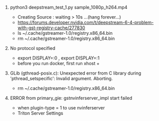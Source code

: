 1. python3 deepstream_test_1.py sample_1080p_h264.mp4 
   + Creating Source : waiting > 10s ...(hang forever…)
   + https://forums.developer.nvidia.com/t/deepstream-6-4-problem-with-gst-registry-cache/277830
   + ls ~/.cache/gstreamer-1.0/registry.x86_64.bin
   + rm ~/.cache/gstreamer-1.0/registry.x86_64.bin
2. No protocol specified
    +  export DISPLAY=:0 ,  export DISPLAY=:1 
    + before you run docker, first run xhost +
   
3. GLib (gthread-posix.c): Unexpected error from C library during 'pthread_setspecific': Invalid argument.  Aborting.
   + rm ~/.cache/gstreamer-1.0/registry.x86_64.bin
4. ERROR from primary_gie: gstnvinferserver_impl start failed 
   + when plugin-type = 1 to use nvinferserver 
   + Triton Server Settings